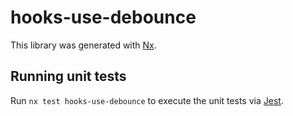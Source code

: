 # hooks-use-debounce

This library was generated with [Nx](https://nx.dev).

## Running unit tests

Run `nx test hooks-use-debounce` to execute the unit tests via [Jest](https://jestjs.io).
